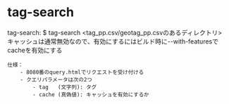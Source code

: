 # tag-search

tag-search:
    $ tag-search <tag_pp.csv/geotag_pp.csvのあるディレクトリ>
    キャッシュは通常無効なので、有効にするにはビルド時に--with-featuresでcacheを有効にする

    仕様：
        - 8080番のquery.htmlでリクエストを受け付ける
        - クエリパラメータは次の2つ
            - tag   (文字列): タグ
            - cache (真偽値): キャッシュを有効にするか
